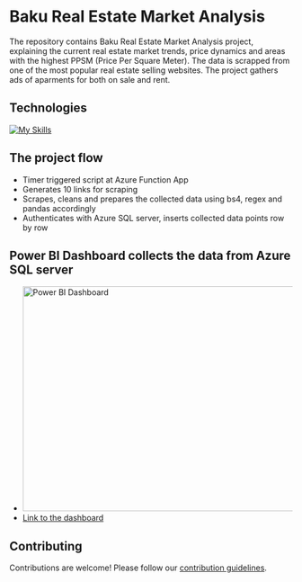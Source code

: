 # Baku Real Estate Market Analysis

The repository contains Baku Real Estate Market Analysis project, explaining the current real estate market trends, price dynamics and areas with the highest PPSM (Price Per Square Meter). The data is scrapped from one of the most popular real estate selling websites.
The project gathers ads of aparments for both on sale and rent.

## Technologies
[![My Skills](https://skillicons.dev/icons?i=python,azure,mysql,vscode,git)](https://skillicons.dev)


## The project flow
* Timer triggered script at  Azure Function App
* Generates 10 links for scraping
* Scrapes, cleans and prepares the collected data using bs4, regex and pandas accordingly
* Authenticates with Azure SQL server, inserts collected data points row by row

## Power BI Dashboard collects the data from Azure SQL server
* <img src="https://i.postimg.cc/bv5vvjJy/PBI.png" width="700" height="400" alt="Power BI Dashboard">
* [Link to the dashboard](https://app.powerbi.com/view?r=eyJrIjoiNTc5MjJiNmUtZWJmMC00NTNmLTgyZmQtMjNkNTkxYzU3MzM3IiwidCI6Ijg2NzI4NzZhLWMwNWYtNDVhMC1iN2Y5LTgxMjRiN2JjZjU0YSIsImMiOjl9)

## Contributing
Contributions are welcome! Please follow our [contribution guidelines](CONTRIBUTING.md).
